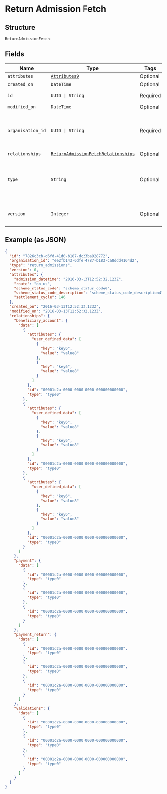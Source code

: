 
# Return Admission Fetch

## Structure

`ReturnAdmissionFetch`

## Fields

| Name | Type | Tags | Description |
|  --- | --- | --- | --- |
| `attributes` | [`Attributes9`](../../doc/models/attributes-9.md) | Optional | - |
| `created_on` | `DateTime` | Optional | - |
| `id` | `UUID \| String` | Required | Unique resource ID |
| `modified_on` | `DateTime` | Optional | - |
| `organisation_id` | `UUID \| String` | Required | Unique ID of the organisation this resource is created by |
| `relationships` | [`ReturnAdmissionFetchRelationships`](../../doc/models/return-admission-fetch-relationships.md) | Optional | - |
| `type` | `String` | Optional | Name of the resource type<br>**Constraints**: *Pattern*: `^[A-Za-z_]*$` |
| `version` | `Integer` | Optional | Version number<br>**Constraints**: `>= 0` |

## Example (as JSON)

```json
{
  "id": "7826c3cb-d6fd-41d0-b187-dc23ba928772",
  "organisation_id": "ee2fb143-6dfe-4787-b183-ca8ddd4164d2",
  "type": "return_admissions",
  "version": 0,
  "attributes": {
    "admission_datetime": "2016-03-13T12:52:32.123Z",
    "route": "on_us",
    "scheme_status_code": "scheme_status_code6",
    "scheme_status_code_description": "scheme_status_code_description4",
    "settlement_cycle": 146
  },
  "created_on": "2016-03-13T12:52:32.123Z",
  "modified_on": "2016-03-13T12:52:32.123Z",
  "relationships": {
    "beneficiary_account": {
      "data": [
        {
          "attributes": {
            "user_defined_data": [
              {
                "key": "key6",
                "value": "value8"
              },
              {
                "key": "key6",
                "value": "value8"
              }
            ]
          },
          "id": "00001c2a-0000-0000-0000-000000000000",
          "type": "type0"
        },
        {
          "attributes": {
            "user_defined_data": [
              {
                "key": "key6",
                "value": "value8"
              },
              {
                "key": "key6",
                "value": "value8"
              }
            ]
          },
          "id": "00001c2a-0000-0000-0000-000000000000",
          "type": "type0"
        },
        {
          "attributes": {
            "user_defined_data": [
              {
                "key": "key6",
                "value": "value8"
              },
              {
                "key": "key6",
                "value": "value8"
              }
            ]
          },
          "id": "00001c2a-0000-0000-0000-000000000000",
          "type": "type0"
        }
      ]
    },
    "payment": {
      "data": [
        {
          "id": "00001c2a-0000-0000-0000-000000000000",
          "type": "type0"
        },
        {
          "id": "00001c2a-0000-0000-0000-000000000000",
          "type": "type0"
        },
        {
          "id": "00001c2a-0000-0000-0000-000000000000",
          "type": "type0"
        }
      ]
    },
    "payment_return": {
      "data": [
        {
          "id": "00001c2a-0000-0000-0000-000000000000",
          "type": "type0"
        },
        {
          "id": "00001c2a-0000-0000-0000-000000000000",
          "type": "type0"
        },
        {
          "id": "00001c2a-0000-0000-0000-000000000000",
          "type": "type0"
        }
      ]
    },
    "validations": {
      "data": [
        {
          "id": "00001c2a-0000-0000-0000-000000000000",
          "type": "type0"
        },
        {
          "id": "00001c2a-0000-0000-0000-000000000000",
          "type": "type0"
        },
        {
          "id": "00001c2a-0000-0000-0000-000000000000",
          "type": "type0"
        }
      ]
    }
  }
}
```

